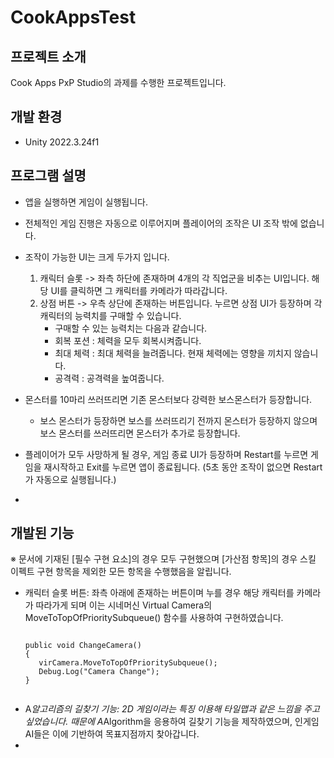 # CookAppsTest

## 프로젝트 소개
Cook Apps PxP Studio의 과제를 수행한 프로젝트입니다.

## 개발 환경
- Unity 2022.3.24f1

## 프로그램 설명
- 앱을 실행하면 게임이 실행됩니다.
- 전체적인 게임 진행은 자동으로 이루어지며 플레이어의 조작은 UI 조작 밖에 없습니다.
- 조작이 가능한 UI는 크게 두가지 입니다.
  1. 캐릭터 슬롯 -> 좌측 하단에 존재하며 4개의 각 직업군을 비추는 UI입니다. 해당 UI를 클릭하면 그 캐릭터를 카메라가 따라갑니다.
  2. 상점 버튼 -> 우측 상단에 존재하는 버튼입니다. 누르면 상점 UI가 등장하며 각 캐릭터의 능력치를 구매할 수 있습니다.
     - 구매할 수 있는 능력치는 다음과 같습니다.
     - 회복 포션 : 체력을 모두 회복시켜줍니다.
     - 최대 체력 : 최대 체력을 늘려줍니다. 현재 체력에는 영향을 끼치지 않습니다.
     - 공격력 : 공격력을 높여줍니다.

- 몬스터를 10마리 쓰러뜨리면 기존 몬스터보다 강력한 보스몬스터가 등장합니다.
  - 보스 몬스터가 등장하면 보스를 쓰러뜨리기 전까지 몬스터가 등장하지 않으며 보스 몬스터를 쓰러뜨리면 몬스터가 추가로 등장합니다.
- 플레이어가 모두 사망하게 될 경우, 게임 종료 UI가 등장하며 Restart를 누르면 게임을 재시작하고 Exit를 누르면 앱이 종료됩니다. (5초 동안 조작이 없으면 Restart가 자동으로 실행됩니다.)
- 
## 개발된 기능
※ 문서에 기재된 [필수 구현 요소]의 경우 모두 구현했으며 [가산점 항목]의 경우 스킬 이펙트 구현 항목을 제외한 모든 항목을 수행했음을 알립니다.

- 캐릭터 슬롯 버튼: 좌측 아래에 존재하는 버튼이며 누를 경우 해당 캐릭터를 카메라가 따라가게 되며 이는 시네머신 Virtual Camera의 MoveToTopOfPrioritySubqueue() 함수를 사용하여 구현하였습니다.
  <pre><code>
  public void ChangeCamera()
  {
     virCamera.MoveToTopOfPrioritySubqueue();
     Debug.Log("Camera Change");
  }

  </code></pre>
- A*알고리즘의 길찾기 기능: 2D 게임이라는 특징 이용해 타일맵과 같은 느낌을 주고 싶었습니다. 때문에 A*Algorithm을 응용하여 길찾기 기능을 제작하였으며, 인게임 AI들은 이에 기반하여 목표지점까지 찾아갑니다.
-   
